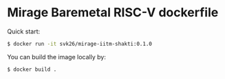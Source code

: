 # Mirage Baremetal RISC-V dockerfile

Quick start:

```bash
$ docker run -it svk26/mirage-iitm-shakti:0.1.0 
```

You can build the image locally by:

```bash
$ docker build .
```